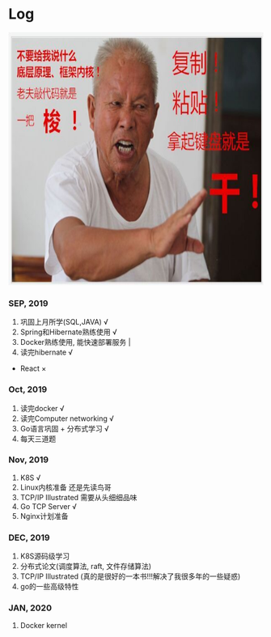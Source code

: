 # Log

<div align=center>
<img src="https://github.com/zzzyyyxxxmmm/basics/blob/master/image/1.png" width="700" height="500">
</div>

### SEP, 2019
1. 巩固上月所学(SQL,JAVA) √
2. Spring和Hibernate熟练使用 √
3. Docker熟练使用, 能快速部署服务 |
4. 读完hibernate √
* React ×

### Oct, 2019
1. 读完docker √
2. 读完Computer networking √
3. Go语言巩固 + 分布式学习 √
4. 每天三道题

### Nov, 2019
1. K8S √
2. Linux内核准备 还是先读鸟哥
3. TCP/IP Illustrated 需要从头细细品味
4. Go TCP Server √
5. Nginx计划准备

### DEC, 2019
1. K8S源码级学习
2. 分布式论文(调度算法, raft, 文件存储算法)
3. TCP/IP Illustrated (真的是很好的一本书!!!解决了我很多年的一些疑惑)
4. go的一些高级特性

### JAN, 2020
1. Docker kernel
